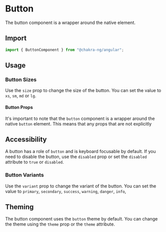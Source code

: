 # Button

The button component is a wrapper around the native element.

## Import

```javascript
import { ButtonComponent } from "@chakra-ng/angular";
```

## Usage

### Button Sizes

Use the `size` prop to change the size of the button. You can set the value to `xs`, `sm`, `md` or `lg`.

#### Button Props

It's important to note that the `button` component is a wrapper around the native `button` element. This means that any props that are not explicitly

## Accessibility

A button has a role of `button` and is keyboard focusable by default. If you need to disable the button, use the `disabled` prop or set the `disabled`
attribute to `true` or `disabled`.

### Button Variants

Use the `variant` prop to change the variant of the button. You can set the value to `primary`, `secondary`, `success`, `warning`, `danger`, `info`,

## Theming

The button component uses the `button` theme by default. You can change the theme using the `theme` prop or the `theme` attribute.
